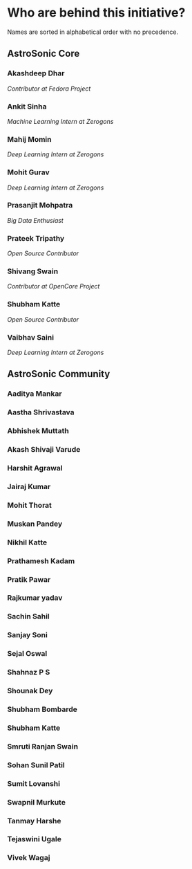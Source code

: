 # Who are behind this initiative?

Names are sorted in alphabetical order with no precedence.

## AstroSonic Core

### Akashdeep Dhar
*Contributor at Fedora Project*

### Ankit Sinha
*Machine Learning Intern at Zerogons*

### Mahij Momin
*Deep Learning Intern at Zerogons*

### Mohit Gurav
*Deep Learning Intern at Zerogons*

### Prasanjit Mohpatra
*Big Data Enthusiast*

### Prateek Tripathy
*Open Source Contributor*

### Shivang Swain
*Contributor at OpenCore Project*

### Shubham Katte
*Open Source Contributor*

### Vaibhav Saini
*Deep Learning Intern at Zerogons*

## AstroSonic Community

### Aaditya Mankar
### Aastha Shrivastava
### Abhishek Muttath
### Akash Shivaji Varude
### Harshit Agrawal
### Jairaj Kumar
### Mohit Thorat
### Muskan Pandey
### Nikhil Katte
### Prathamesh Kadam
### Pratik Pawar
### Rajkumar yadav
### Sachin Sahil
### Sanjay Soni
### Sejal Oswal 
### Shahnaz P S
### Shounak Dey
### Shubham Bombarde
### Shubham Katte
### Smruti Ranjan Swain
### Sohan Sunil Patil
### Sumit Lovanshi
### Swapnil Murkute
### Tanmay Harshe 
### Tejaswini Ugale
### Vivek Wagaj
